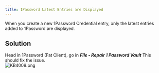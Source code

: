 ```yaml
---
title: 1Password Latest Entries are Displayed
---
```

When you create a new 1Password Credential entry, only the latest entries added to 1Password are displayed.
## Solution
Head in 1Password (Fat Client), go in ***File - Repair 1 Password Vault*** This should fix the issue.  
![KB4008.png](/img/en/kb/KB4008.png)
